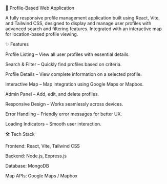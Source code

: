 📌 Profile-Based Web Application

A fully responsive profile management application built using React, Vite, and 
Tailwind CSS, designed to display and manage user profiles with advanced search and
filtering features. Integrated with an interactive map for location-based profile viewing.

✨ Features

Profile Listing – View all user profiles with essential details.

Search & Filter – Quickly find profiles based on criteria.

Profile Details – View complete information on a selected profile.

Interactive Map – Map integration using Google Maps or Mapbox.

Admin Panel – Add, edit, and delete profiles.

Responsive Design – Works seamlessly across devices.

Error Handling – Friendly error messages for better UX.

Loading Indicators – Smooth user interaction.


🛠️ Tech Stack

Frontend: React, Vite, Tailwind CSS

Backend: Node.js, Express.js

Database: MongoDB

Map APIs: Google Maps / Mapbox
